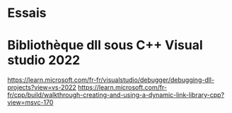 # Essais

# Bibliothèque dll sous C++ Visual studio 2022
https://learn.microsoft.com/fr-fr/visualstudio/debugger/debugging-dll-projects?view=vs-2022
https://learn.microsoft.com/fr-fr/cpp/build/walkthrough-creating-and-using-a-dynamic-link-library-cpp?view=msvc-170
